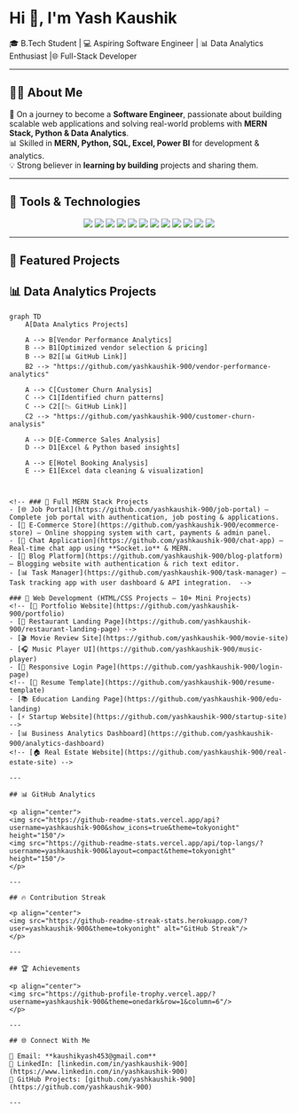 # Hi 👋, I'm Yash Kaushik  
🎓 B.Tech Student | 💻 Aspiring Software Engineer | 📊 Data Analytics Enthusiast  |🌐 Full-Stack Developer 

---

## 🧑‍💻 About Me  
🚀 On a journey to become a **Software Engineer**, passionate about building scalable web applications and solving real-world problems with **MERN Stack, Python & Data Analytics**.  
📊 Skilled in **MERN, Python, SQL, Excel, Power BI** for development & analytics.  
💡 Strong believer in **learning by building** projects and sharing them.  

---

## 🔧 Tools & Technologies  

<p align="center">  
<img src="https://img.shields.io/badge/MongoDB-47A248?style=for-the-badge&logo=mongodb&logoColor=white"/>  
<img src="https://img.shields.io/badge/Express.js-000000?style=for-the-badge&logo=express&logoColor=white"/>  
<img src="https://img.shields.io/badge/React-61DAFB?style=for-the-badge&logo=react&logoColor=black"/>  
<img src="https://img.shields.io/badge/Node.js-339933?style=for-the-badge&logo=nodedotjs&logoColor=white"/>  
<img src="https://img.shields.io/badge/JavaScript-F7DF1E?style=for-the-badge&logo=javascript&logoColor=black"/>  
<img src="https://img.shields.io/badge/HTML5-E34F26?style=for-the-badge&logo=html5&logoColor=white"/>  
<img src="https://img.shields.io/badge/CSS3-1572B6?style=for-the-badge&logo=css3&logoColor=white"/>  
<img src="https://img.shields.io/badge/Python-3776AB?style=for-the-badge&logo=python&logoColor=white"/>  
<img src="https://img.shields.io/badge/SQL-336791?style=for-the-badge&logo=postgresql&logoColor=white"/>  
<img src="https://img.shields.io/badge/Excel-217346?style=for-the-badge&logo=microsoft-excel&logoColor=white"/>  
<img src="https://img.shields.io/badge/Power%20BI-F2C811?style=for-the-badge&logo=powerbi&logoColor=black"/>  
<img src="https://img.shields.io/badge/GitHub-181717?style=for-the-badge&logo=github&logoColor=white"/>  
</p>  

---

## 📂 Featured Projects  

## 📊 Data Analytics Projects

```mermaid
graph TD
    A[Data Analytics Projects] 

    A --> B[Vendor Performance Analytics]
    B --> B1[Optimized vendor selection & pricing]
    B --> B2[[📊 GitHub Link]]
    B2 --> "https://github.com/yashkaushik-900/vendor-performance-analytics"

    A --> C[Customer Churn Analysis]
    C --> C1[Identified churn patterns]
    C --> C2[[📉 GitHub Link]]
    C2 --> "https://github.com/yashkaushik-900/customer-churn-analysis"

    A --> D[E-Commerce Sales Analysis]
    D --> D1[Excel & Python based insights]

    A --> E[Hotel Booking Analysis]
    E --> E1[Excel data cleaning & visualization]



<!-- ### 🔹 Full MERN Stack Projects  
- [🌐 Job Portal](https://github.com/yashkaushik-900/job-portal) – Complete job portal with authentication, job posting & applications.  
- [🛒 E-Commerce Store](https://github.com/yashkaushik-900/ecommerce-store) – Online shopping system with cart, payments & admin panel.  
- [💬 Chat Application](https://github.com/yashkaushik-900/chat-app) – Real-time chat app using **Socket.io** & MERN.  
- [📑 Blog Platform](https://github.com/yashkaushik-900/blog-platform) – Blogging website with authentication & rich text editor.  
- [📊 Task Manager](https://github.com/yashkaushik-900/task-manager) – Task tracking app with user dashboard & API integration.  -->

### 🔹 Web Development (HTML/CSS Projects – 10+ Mini Projects)  
<!-- [🎨 Portfolio Website](https://github.com/yashkaushik-900/portfolio)  
- [🍔 Restaurant Landing Page](https://github.com/yashkaushik-900/restaurant-landing-page) --> 
- [🎬 Movie Review Site](https://github.com/yashkaushik-900/movie-site)  
- [🎧 Music Player UI](https://github.com/yashkaushik-900/music-player)  
- [📱 Responsive Login Page](https://github.com/yashkaushik-900/login-page)  
<!-- [📄 Resume Template](https://github.com/yashkaushik-900/resume-template)  
- [📚 Education Landing Page](https://github.com/yashkaushik-900/edu-landing)  
- [⚡ Startup Website](https://github.com/yashkaushik-900/startup-site)  -->
- [📊 Business Analytics Dashboard](https://github.com/yashkaushik-900/analytics-dashboard)  
<!-- [🏠 Real Estate Website](https://github.com/yashkaushik-900/real-estate-site) --> 

---

## 📊 GitHub Analytics  

<p align="center">  
<img src="https://github-readme-stats.vercel.app/api?username=yashkaushik-900&show_icons=true&theme=tokyonight" height="150"/>  
<img src="https://github-readme-stats.vercel.app/api/top-langs/?username=yashkaushik-900&layout=compact&theme=tokyonight" height="150"/>  
</p>  

---

## 🔥 Contribution Streak  

<p align="center">  
<img src="https://github-readme-streak-stats.herokuapp.com/?user=yashkaushik-900&theme=tokyonight" alt="GitHub Streak"/>  
</p>  

---

## 🏆 Achievements  

<p align="center">  
<img src="https://github-profile-trophy.vercel.app/?username=yashkaushik-900&theme=onedark&row=1&column=6"/>  
</p>  

---

## 🌐 Connect With Me  

📩 Email: **kaushikyash453@gmail.com**  
💼 LinkedIn: [linkedin.com/in/yashkaushik-900](https://www.linkedin.com/in/yashkaushik-900)  
📂 GitHub Projects: [github.com/yashkaushik-900](https://github.com/yashkaushik-900)  

---
